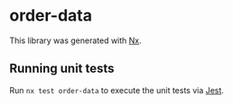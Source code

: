 # order-data

This library was generated with [Nx](https://nx.dev).

## Running unit tests

Run `nx test order-data` to execute the unit tests via [Jest](https://jestjs.io).

